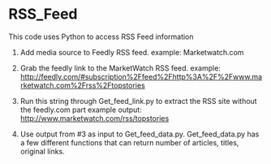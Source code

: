 RSS_Feed
========

This code uses Python to access RSS Feed information


1. Add media source to Feedly RSS feed. 
             example: Marketwatch.com

2. Grab the feedly link to the MarketWatch RSS feed. 
             example: http://feedly.com/#subscription%2Ffeed%2Fhttp%3A%2F%2Fwww.marketwatch.com%2Frss%2Ftopstories

3. Run this string through Get_feed_link.py to extract the RSS site without the feedly.com part 
             example output: http://www.marketwatch.com/rss/topstories

4. Use output from #3 as input to Get_feed_data.py. Get_feed_data.py has a few different functions that can return number of articles, titles, original links.
